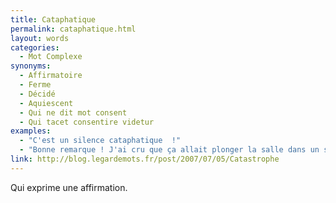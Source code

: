 ```yaml
---
title: Cataphatique
permalink: cataphatique.html
layout: words
categories:
  - Mot Complexe
synonyms:
  - Affirmatoire
  - Ferme
  - Décidé
  - Aquiescent
  - Qui ne dit mot consent
  - Qui tacet consentire videtur
examples:
  - "C'est un silence cataphatique  !"
  - "Bonne remarque ! J'ai cru que ça allait plonger la salle dans un silence cataphatique..."
link: http://blog.legardemots.fr/post/2007/07/05/Catastrophe
---
```


Qui exprime une affirmation.
